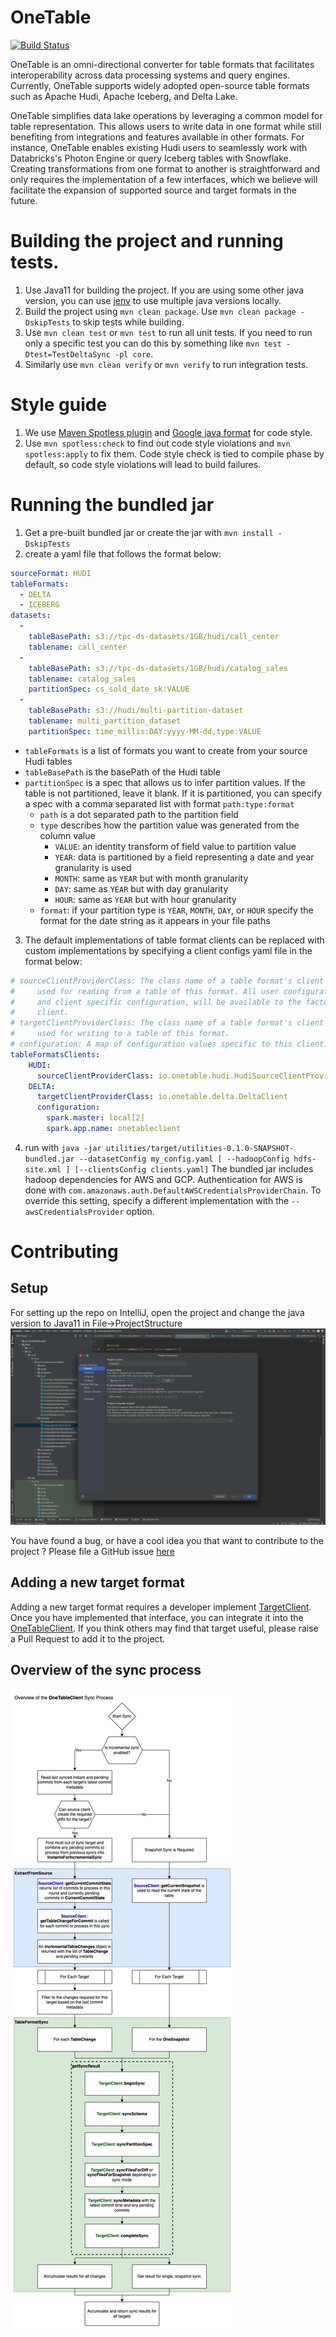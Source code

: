 # OneTable

[![Build Status](https://dev.azure.com/onetable-io/onetable-io/_apis/build/status%2Fonetable-io.onetable?branchName=main)](https://dev.azure.com/onetable-io/onetable-io/_build/latest?definitionId=1&branchName=main)

OneTable is an omni-directional converter for table formats that facilitates interoperability across data processing systems
and query engines.
Currently, OneTable supports widely adopted open-source table formats such as Apache Hudi, Apache Iceberg, and Delta Lake.

OneTable simplifies data lake operations by leveraging a common model for table representation.
This allows users to write data in one format while still benefiting from integrations and features available in other
formats.
For instance, OneTable enables existing Hudi users to seamlessly work with Databricks's Photon Engine or query Iceberg
tables with Snowflake.
Creating transformations from one format to another is straightforward and only requires the implementation of a few interfaces,
which we believe will facilitate the expansion of supported source and target formats in the future.

# Building the project and running tests.
1. Use Java11 for building the project. If you are using some other java version, you can use [jenv](https://github.com/jenv/jenv) to use multiple java versions locally.
2. Build the project using `mvn clean package`. Use `mvn clean package -DskipTests` to skip tests while building.
3. Use `mvn clean test` or `mvn test` to run all unit tests. If you need to run only a specific test you can do this
   by something like `mvn test -Dtest=TestDeltaSync -pl core`.
4. Similarly use `mvn clean verify` or `mvn verify` to run integration tests.

# Style guide
1. We use [Maven Spotless plugin](https://github.com/diffplug/spotless/tree/main/plugin-maven) and 
   [Google java format](https://github.com/google/google-java-format) for code style.
2. Use `mvn spotless:check` to find out code style violations and `mvn spotless:apply` to fix them. 
   Code style check is tied to compile phase by default, so code style violations will lead to build failures.

# Running the bundled jar
1. Get a pre-built bundled jar or create the jar with `mvn install -DskipTests`
2. create a yaml file that follows the format below:
```yaml
sourceFormat: HUDI
tableFormats:
  - DELTA
  - ICEBERG
datasets:
  -
    tableBasePath: s3://tpc-ds-datasets/1GB/hudi/call_center
    tablename: call_center
  -
    tableBasePath: s3://tpc-ds-datasets/1GB/hudi/catalog_sales
    tablename: catalog_sales
    partitionSpec: cs_sold_date_sk:VALUE
  -
    tableBasePath: s3://hudi/multi-partition-dataset
    tablename: multi_partition_dataset
    partitionSpec: time_millis:DAY:yyyy-MM-dd,type:VALUE
```
- `tableFormats` is a list of formats you want to create from your source Hudi tables
- `tableBasePath` is the basePath of the Hudi table
- `partitionSpec` is a spec that allows us to infer partition values. If the table is not partitioned, leave it blank. If it is partitioned, you can specify a spec with a comma separated list with format `path:type:format`
  - `path` is a dot separated path to the partition field
  - `type` describes how the partition value was generated from the column value
    - `VALUE`: an identity transform of field value to partition value
    - `YEAR`: data is partitioned by a field representing a date and year granularity is used
    - `MONTH`: same as `YEAR` but with month granularity
    - `DAY`: same as `YEAR` but with day granularity
    - `HOUR`: same as `YEAR` but with hour granularity
  - `format`: if your partition type is `YEAR`, `MONTH`, `DAY`, or `HOUR` specify the format for the date string as it appears in your file paths
3. The default implementations of table format clients can be replaced with custom implementations by specifying a client configs yaml file in the format below:
```yaml
# sourceClientProviderClass: The class name of a table format's client factory, where the client is
#     used for reading from a table of this format. All user configurations, including hadoop config
#     and client specific configuration, will be available to the factory for instantiation of the
#     client.
# targetClientProviderClass: The class name of a table format's client factory, where the client is
#     used for writing to a table of this format.
# configuration: A map of configuration values specific to this client.
tableFormatsClients:
    HUDI:
      sourceClientProviderClass: io.onetable.hudi.HudiSourceClientProvider
    DELTA:
      targetClientProviderClass: io.onetable.delta.DeltaClient
      configuration:
        spark.master: local[2]
        spark.app.name: onetableclient
```
4. run with `java -jar utilities/target/utilities-0.1.0-SNAPSHOT-bundled.jar --datasetConfig my_config.yaml [ --hadoopConfig hdfs-site.xml ] [--clientsConfig clients.yaml]`
The bundled jar includes hadoop dependencies for AWS and GCP. Authentication for AWS is done with 
`com.amazonaws.auth.DefaultAWSCredentialsProviderChain`. To override this setting, specify a different implementation 
with the `--awsCredentialsProvider` option.

# Contributing
## Setup
For setting up the repo on IntelliJ, open the project and change the java version to Java11 in File->ProjectStructure
![img.png](style/IDE.png)

You have found a bug, or have a cool idea you that want to contribute to the project ? Please file a GitHub issue [here](https://github.com/onetable-io/onetable/issues)

## Adding a new target format
Adding a new target format requires a developer implement [TargetClient](./api/src/main/java/io/onetable/spi/sync/TargetClient.java). Once you have implemented that interface, you can integrate it into the [OneTableClient](./core/src/main/java/io/onetable/client/OneTableClient.java). If you think others may find that target useful, please raise a Pull Request to add it to the project.

## Overview of the sync process
![img.png](assets/images/sync_flow.jpg)